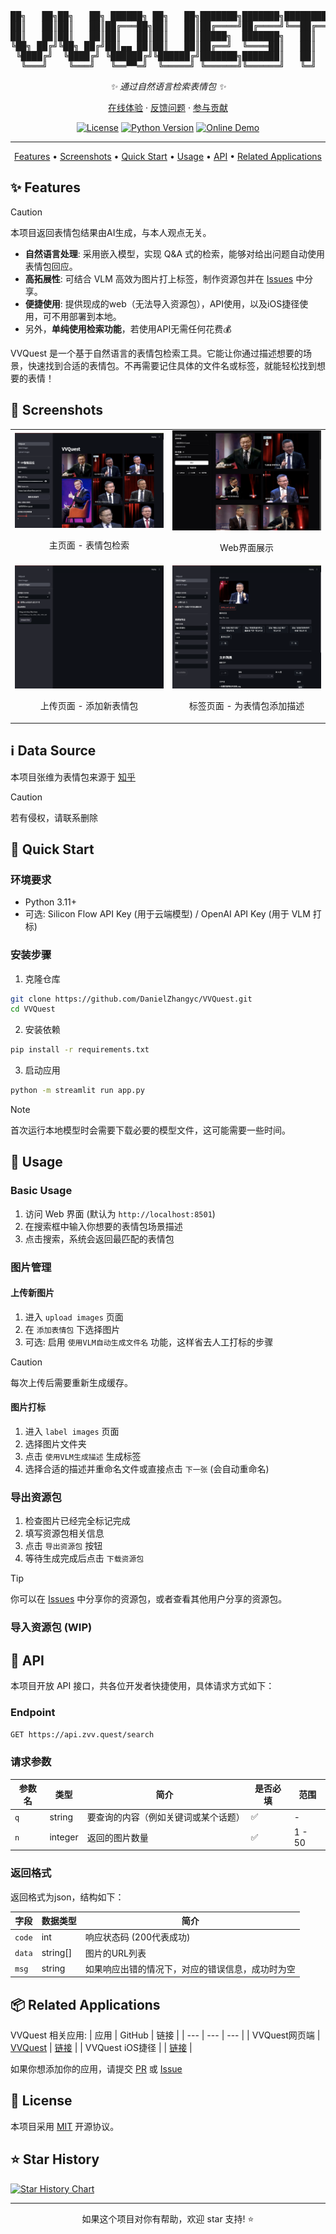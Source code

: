 <div align="center">

<pre align="center">
██╗   ██╗██╗   ██╗ ██████╗ ██╗   ██╗███████╗███████╗████████╗
██║   ██║██║   ██║██╔═══██╗██║   ██║██╔════╝██╔════╝╚══██╔══╝
██║   ██║██║   ██║██║   ██║██║   ██║█████╗  ███████╗   ██║   
╚██╗ ██╔╝╚██╗ ██╔╝██║▄▄ ██║██║   ██║██╔══╝  ╚════██║   ██║   
 ╚████╔╝  ╚████╔╝ ╚██████╔╝╚██████╔╝███████╗███████║   ██║   
  ╚═══╝    ╚═══╝   ╚══▀▀═╝  ╚═════╝ ╚══════╝╚══════╝   ╚═╝   
</pre>

_✨ 通过自然语言检索表情包 ✨_

[在线体验](https://zvv.quest) · [反馈问题](https://github.com/DanielZhangyc/VVQuest/issues) · [参与贡献](https://github.com/DanielZhangyc/VVQuest/pulls)

[![License](https://img.shields.io/github/license/DanielZhangyc/VVQuest)](LICENSE)
[![Python Version](https://img.shields.io/badge/python-3.11+-blue.svg)](https://www.python.org)
[![Online Demo](https://img.shields.io/website?url=https%3A%2F%2Fvv.xy0v0.top&up_message=online&down_message=offline&label=demo)](https://zvv.quest)

---

<p align="center">
    <a href="#-features">Features</a> •
    <a href="#-screenshots">Screenshots</a> •
    <a href="#-quick-start">Quick Start</a> •
    <a href="#-usage">Usage</a> •
    <a href="#-api">API</a> •
    <a href="#-related-applications">Related Applications</a>
</p>

</div>

<a id="-features"></a>
## ✨ Features

> [!CAUTION]
> 本项目返回表情包结果由AI生成，与本人观点无关。

- **自然语言处理**: 采用嵌入模型，实现 Q&A 式的检索，能够对给出问题自动使用表情包回应。
- **高拓展性**: 可结合 VLM 高效为图片打上标签，制作资源包并在 [Issues](https://github.com/DanielZhangyc/VVQuest/issues) 中分享。
- **便捷使用**: 提供现成的web（无法导入资源包），API使用，以及iOS捷径使用，可不用部署到本地。
- 另外，**单纯使用检索功能**，若使用API无需任何花费💰

VVQuest 是一个基于自然语言的表情包检索工具。它能让你通过描述想要的场景，快速找到合适的表情包。不再需要记住具体的文件名或标签，就能轻松找到想要的表情！

<a id="-screenshots"></a>
## 📸 Screenshots

<table>
<tr>
<td width="50%">
<img src="screenshots/streamlit_vvquest.png" alt="主页面" width="100%"/>
<p align="center">主页面 - 表情包检索</p>
</td>
<td width="50%">
<img src="screenshots/webui.png" alt="Web界面" width="100%"/>
<p align="center">Web界面展示</p>
</td>
</tr>
<tr>
<td width="50%">
<img src="screenshots/streamlit_upload_images.png" alt="上传页面" width="100%"/>
<p align="center">上传页面 - 添加新表情包</p>
</td>
<td width="50%">
<img src="screenshots/streamlit_label_images.png" alt="标签页面" width="100%"/>
<p align="center">标签页面 - 为表情包添加描述</p>
</td>
</tr>
</table>

## ℹ️ Data Source

本项目张维为表情包来源于 [知乎](https://www.zhihu.com/question/656505859/answer/55843704436)

> [!CAUTION]
> 若有侵权，请联系删除

<a id="-quick-start"></a>
## 🚀 Quick Start

### 环境要求

- Python 3.11+
- 可选: Silicon Flow API Key (用于云端模型) / OpenAI API Key (用于 VLM 打标)

### 安装步骤

1. 克隆仓库
```bash
git clone https://github.com/DanielZhangyc/VVQuest.git
cd VVQuest
```

2. 安装依赖
```bash
pip install -r requirements.txt
```

3. 启动应用
```bash
python -m streamlit run app.py
```

> [!NOTE]
> 首次运行本地模型时会需要下载必要的模型文件，这可能需要一些时间。

<a id="-usage"></a>
## 📖 Usage

### Basic Usage

1. 访问 Web 界面 (默认为 `http://localhost:8501`)
2. 在搜索框中输入你想要的表情包场景描述
3. 点击搜索，系统会返回最匹配的表情包

### 图片管理

#### 上传新图片

1. 进入 `upload images` 页面
2. 在 `添加表情包` 下选择图片
3. 可选: 启用 `使用VLM自动生成文件名` 功能，这样省去人工打标的步骤

> [!CAUTION]
> 每次上传后需要重新生成缓存。

#### 图片打标

1. 进入 `label images` 页面
2. 选择图片文件夹
3. 点击 `使用VLM生成描述` 生成标签
4. 选择合适的描述并重命名文件或直接点击 `下一张` (会自动重命名)

### 导出资源包

1. 检查图片已经完全标记完成
2. 填写资源包相关信息
3. 点击 `导出资源包` 按钮
4. 等待生成完成后点击 `下载资源包`

> [!TIP]
> 你可以在 [Issues](https://github.com/DanielZhangyc/VVQuest/issues) 中分享你的资源包，或者查看其他用户分享的资源包。

### 导入资源包 (WIP)

<a id="-api"></a>
## 🔌 API

本项目开放 API 接口，共各位开发者快捷使用，具体请求方式如下：

### Endpoint
`GET https://api.zvv.quest/search`

### 请求参数
| 参数名 | 类型 | 简介 | 是否必填 | 范围 |
|-----------|--------|-----------------------------------------------|----------|----------------------|
| `q`       | string | 要查询的内容（例如关键词或某个话题）  | ✅       | -                    |
| `n`       | integer| 返回的图片数量 | ✅       | 1 - 50               |

### 返回格式
返回格式为json，结构如下：

| 字段   | 数据类型 | 简介 |
|----------|-----------|-----------------------------------------------|
| `code`   | int    | 响应状态码 (200代表成功) |
| `data`   | string[]  | 图片的URL列表 |
| `msg`    | string    | 如果响应出错的情况下，对应的错误信息，成功时为空 |

<a id="-related-applications"></a>
## 📦 Related Applications

VVQuest 相关应用:
| 应用 | GitHub | 链接 |
| --- | --- | --- |
| VVQuest网页端 | [VVQuest](https://github.com/DanielZhangyc/VVQuest) | [链接](https://zvv.quest) |
| VVQuest iOS捷径 |  | [链接](https://www.icloud.com/shortcuts/e6b0bd4c1b4c4b5195ff4e256fb009f8) |

如果你想添加你的应用，请提交 [PR](https://github.com/DanielZhangyc/VVQuest/pulls) 或 [Issue](https://github.com/DanielZhangyc/VVQuest/issues)

## 📄 License

本项目采用 [MIT](LICENSE) 开源协议。

## ⭐ Star History

[![Star History Chart](https://api.star-history.com/svg?repos=DanielZhangyc/VVQuest&type=Date)](https://star-history.com/#DanielZhangyc/VVQuest&Date)

---

<p align="center">如果这个项目对你有帮助，欢迎 star 支持! ⭐️</p>
